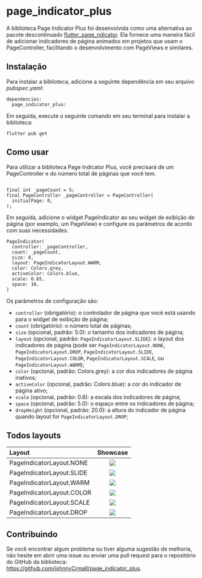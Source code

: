 # page_indicator_plus


A biblioteca Page Indicator Plus foi desenvolvida como uma alternativa ao pacote descontinuado [flutter_page_ndicator](https://pub.dev/documentation/flutter_page_indicator/latest/). 
Ela fornece uma maneira fácil de adicionar indicadores de página animados em projetos que usam o PageController, facilitando o desenvolvimento com PageViews e similares.

## Instalação
Para instalar a biblioteca, adicione a seguinte dependência em seu arquivo *pubspec.yaml*:

```
dependencies:
  page_indicator_plus: 
```

Em seguida, execute o seguinte comando em seu terminal para instalar a biblioteca:

```flutter pub get```

## Como usar
Para utilizar a biblioteca Page Indicator Plus, você precisará de um PageController e do número total de páginas que você tem.

```

final int _pageCount = 5;
final PageController _pageController = PageController(
  initialPage: 0,
);
```

Em seguida, adicione o widget PageIndicator ao seu widget de exibição de página (por exemplo, um PageView) e configure os parâmetros de acordo com suas necessidades.

```
PageIndicator(
  controller: _pageController,
  count: _pageCount,
  size: 8,
  layout: PageIndicatorLayout.WARM,
  color: Colors.grey,
  activeColor: Colors.blue,
  scale: 0.65,
  space: 10,
)
```


Os parâmetros de configuração são:

- `controller` (obrigatório): o controlador de página que você está usando para o widget de exibição de página;
- `count` (obrigatório): o número total de páginas;
- `size` (opcional, padrão: 5.0): o tamanho dos indicadores de página;
- `layout` (opcional, padrão: `PageIndicatorLayout.SLIDE`): o layout dos indicadores de página (pode ser `PageIndicatorLayout.NONE`,  `PageIndicatorLayout.DROP`, `PageIndicatorLayout.SLIDE`,  `PageIndicatorLayout.COLOR`, `PageIndicatorLayout.SCALE`, ou `PageIndicatorLayout.WARM`);
- `color` (opcional, padrão: Colors.grey): a cor dos indicadores de página inativos;
- `activeColor` (opcional, padrão: Colors.blue): a cor do indicador de página ativo;
- `scale` (opcional, padrão: 0.6): a escala dos indicadores de página;
- `space` (opcional, padrão: 5.0): o espaço entre os indicadores de página;
- `dropHeight` (opcional, padrão: 20.0): a altura do indicador de página quando layout for `PageIndicatorLayout.DROP`;

## Todos layouts

| Layout  | Showcase   | 
| :------------ |:---------------:|
| PageIndicatorLayout.NONE | ![](./assets/images/indicator1.gif)  
| PageIndicatorLayout.SLIDE | ![](./assets/images/indicator2.gif)  
| PageIndicatorLayout.WARM | ![](./assets/images/warm.gif)  
| PageIndicatorLayout.COLOR | ![](./assets/images/indicator4.gif)  
| PageIndicatorLayout.SCALE | ![](./assets/images/indicator5.gif)  
| PageIndicatorLayout.DROP | ![](./assets/images/indicator7.gif)  

## Contribuindo
Se você encontrar algum problema ou tiver alguma sugestão de melhoria, não hesite em abrir uma issue ou enviar uma pull request para o repositório do GitHub da biblioteca: https://github.com/johnnyCrmall/page_indicator_plus.
